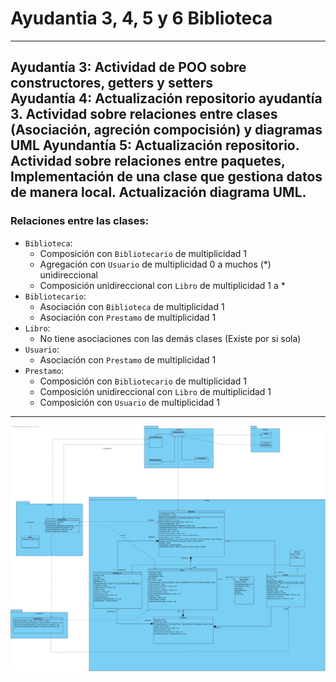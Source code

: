 # Ayudantia 3, 4, 5 y 6 Biblioteca  

---
Ayudantía 3: Actividad de POO sobre constructores, getters y setters  
Ayudantía 4: Actualización repositorio ayudantía 3. Actividad sobre relaciones entre clases (Asociación, agreción compocisión) y diagramas UML
Ayundantía 5: Actualización repositorio. Actividad sobre relaciones entre paquetes, Implementación de una clase que gestiona datos de manera local. Actualización diagrama UML.
---
### Relaciones entre las clases:

- `Biblioteca`:
    - Composición con `Bibliotecario` de multiplicidad 1
    - Agregación con `Usuario` de multiplicidad 0 a muchos (*) unidireccional
    - Composición unidireccional con `Libro` de multiplicidad 1 a *
- `Bibliotecario`:
    - Asociación con `Biblioteca` de multiplicidad 1
    - Asociación con `Prestamo` de multiplicidad 1
- `Libro`:
    - No tiene asociaciones con las demás clases (Existe por si sola)
- `Usuario`:
    - Asociación con `Prestamo` de multiplicidad 1
- `Prestamo`:
    - Composición con `Bibliotecario` de multiplicidad 1
    - Composición unidireccional con `Libro` de multiplicidad 1
    - Composición con `Usuario` de multiplicidad 1

---

![Diagrama UML](Biblioteca_UML.jpg)